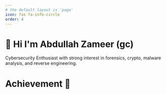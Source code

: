 ```yaml
---
# the default layout is 'page'
icon: fas fa-info-circle
order: 4
---
```


# 👋 Hi I'm Abdullah Zameer (gc)

Cybersecurity Enthusiast with strong interest in forensics, crypto, malware analysis, and reverse engineering. 

# Achievement 👑 
